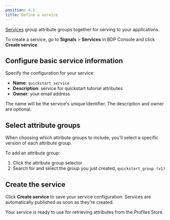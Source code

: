 ```yaml
---
position: 4.5
title: Define a service
---
```


[Services](/docs/signals/concepts/#services) group attribute groups together for serving to your applications.

To create a service, go to **Signals** > **Services** in BDP Console and click **Create service**.

<!-- TODO image create service page-->

## Configure basic service information

Specify the configuration for your service:

* **Name**: `quickstart_service`
* **Description**: service for quickstart tutorial attributes
* **Owner**: your email address

The name will be the service's unique identifier. The description and owner are optional.

<!-- TODO image {{service creation form with name filled in}} -->

## Select attribute groups

When choosing which attribute groups to include, you'll select a specific version of each attribute group.

To add an attribute group:
1. Click the attribute group selector
2. Search for and select the group you just created, `quickstart_group (v1)`

<!-- TODO image {{attribute group version selector showing group added}} -->

## Create the service

Click **Create service** to save your service configuration. Services are automatically published as soon as they're created.

<!-- TODO image {{service details page showing attributes}} -->

Your service is ready to use for retrieving attributes from the Profiles Store.
